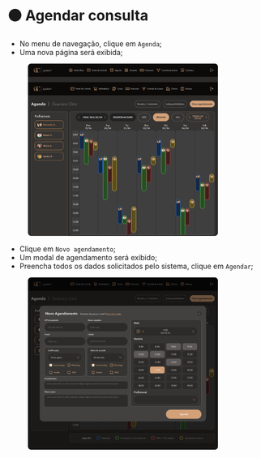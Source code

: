 # 🟠 Agendar consulta

* No menu de navegação, clique em `Agenda`;
* Uma nova página será exibida;

<figure><img src="../.gitbook/assets/Agenda (2).png" alt="" width="375"><figcaption></figcaption></figure>

* Clique em `Novo agendamento`;
* Um modal de agendamento será exibido;
* Preencha todos os dados solicitados pelo sistema, clique em `Agendar`;

<figure><img src="../.gitbook/assets/Agenda Novo Agendamento (1).png" alt="" width="375"><figcaption></figcaption></figure>
